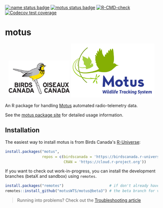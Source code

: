<!-- badges: start -->
[![:name status badge](https://birdscanada.r-universe.dev/badges/:name)](https://birdscanada.r-universe.dev/)
[![motus status badge](https://birdscanada.r-universe.dev/badges/motus)](https://birdscanada.r-universe.dev/motus)
[![R-CMD-check](https://github.com/MotusWTS/motus/actions/workflows/R-CMD-check.yaml/badge.svg)](https://github.com/MotusWTS/motus/actions/workflows/R-CMD-check.yaml)
[![Codecov test coverage](https://app.codecov.io/gh/MotusWTS/motus/branch/master/graph/badge.svg)](https://app.codecov.io/gh/MotusWTS/motus?branch=master)

<!-- badges: end -->

# motus
<p align = "center">
  <a href = "https://www.birdscanada.org"><img src = "https://github.com/MotusWTS/motus/blob/master/inst/assets/birds_canada_logo.png?raw=true" alt = "Birds Canada Logo showing grey text 'Birds Canada' and 'Oiseaux Canada' on either side of a grey and yellow bird perched on a branch" width = "40%"></a>
  <a href = "https://motus.org"><img src = "https://github.com/MotusWTS/motus/blob/master/inst/assets/motus_logo.png?raw=true" alt = "Motus Logo showing blue text 'Motus Wildlife Tracking System' to the right of pale green images of a bat, bird and dragonfly at the ends of green curved lines"></a>
</p>

An R package for handling [Motus](https://motus.org) automated radio-telemetry data.

See the [motus package site](https://motuswts.github.io/motus/) for detailed usage information.


## Installation

The easiest way to install motus is from Birds Canada's [R-Universe](https://birdscanada.r-universe.dev):

```R
install.packages("motus", 
                 repos = c(birdscanada = 'https://birdscanada.r-universe.dev',
                           CRAN = 'https://cloud.r-project.org'))
```

If you want to check out work-in-progress, you can install the development 
branches (betaX and sandbox) using `remotes`.
```R
install.packages("remotes")                     # if don't already have it
remotes::install_github("motusWTS/motus@beta3") # the beta branch for v3+
```

> Running into problems? Check out the [Troubleshooting article](https://motuswts.github.io/motus/articles/troubleshooting.html)
